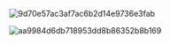 
![9d70e57ac3af7ac6b2d14e9736e3fab](https://github.com/user-attachments/assets/4c8a248d-70f6-49f7-beb9-80a14cba5be8)

![aa9984d6db718953dd8b86352b8b169](https://github.com/user-attachments/assets/e88d1e7e-8ce1-4e2f-88ca-41811974f03c)
